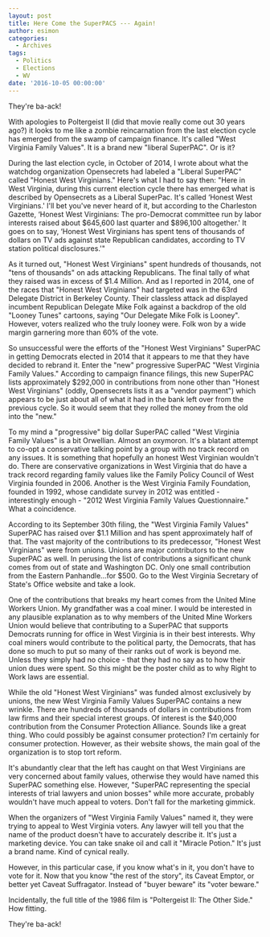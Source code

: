 ```yaml
---
layout: post
title: Here Come the SuperPACS --- Again!
author: esimon
categories:
  - Archives
tags:
  - Politics
  - Elections
  - WV
date: '2016-10-05 00:00:00'
---
```

They're ba-ack!

With apologies to Poltergeist II (did that movie really come out 30 years ago?) it looks to me like a zombie reincarnation from the last election cycle has emerged from the swamp of campaign finance. It's called "West Virginia Family Values". It is a brand new "liberal SuperPAC". Or is it?
<!--more-->
During the last election cycle, in October of 2014, I wrote about what the watchdog organization Opensecrets had labeled a "Liberal SuperPAC" called "Honest West Virginians." Here's what I had to say then: "Here in West Virginia, during this current election cycle there has emerged what is described by Opensecrets as a Liberal SuperPac. It's called ‘Honest West Virginians.' I'll bet you've never heard of it, but according to the Charleston Gazette, ‘Honest West Virginians: The pro-Democrat committee run by labor interests raised about $645,600 last quarter and $896,100 altogether.' It goes on to say, ‘Honest West Virginians has spent tens of thousands of dollars on TV ads against state Republican candidates, according to TV station political disclosures.'"

As it turned out, "Honest West Virginians" spent hundreds of thousands, not "tens of thousands" on ads attacking Republicans. The final tally of what they raised was in excess of $1.4 Million. And as I reported in 2014, one of the races that "Honest West Virginians" had targeted was in the 63rd Delegate District in Berkeley County. Their classless attack ad displayed incumbent Republican Delegate Mike Folk against a backdrop of the old "Looney Tunes" cartoons, saying "Our Delegate Mike Folk is Looney". However, voters realized who the truly looney were. Folk won by a wide margin garnering more than 60% of the vote.

So unsuccessful were the efforts of the "Honest West Virginians" SuperPAC in getting Democrats elected in 2014 that it appears to me that they have decided to rebrand it. Enter the "new" progressive SuperPAC "West Virginia Family Values." According to campaign finance filings, this new SuperPAC lists approximately $292,000 in contributions from none other than "Honest West Virginians" (oddly, Opensecrets lists it as a "vendor payment") which appears to be just about all of what it had in the bank left over from the previous cycle. So it would seem that they rolled the money from the old into the "new." 

To my mind a "progressive" big dollar SuperPAC called "West Virginia Family Values" is a bit Orwellian. Almost an oxymoron. It's a blatant attempt to co-opt a conservative talking point by a group with no track record on any issues. It is something that hopefully an honest West Virginian wouldn't do. There are conservative organizations in West Virginia that do have a track record regarding family values like the Family Policy Council of West Virginia founded in 2006. Another is the West Virginia Family Foundation, founded in 1992, whose candidate survey in 2012 was entitled - interestingly enough - "2012 West Virginia Family Values Questionnaire." What a coincidence. 

According to its September 30th filing, the "West Virginia Family Values" SuperPAC has raised over $1.1 Million and has spent approximately half of that. The vast majority of the contributions to its predecessor, "Honest West Virginians" were from unions. Unions are major contributors to the new SuperPAC as well. In perusing the list of contributions a significant chunk comes from out of state and Washington DC. Only one small contribution from the Eastern Panhandle…for $500. Go to the West Virginia Secretary of State's Office website and take a look.

One of the contributions that breaks my heart comes from the United Mine Workers Union. My grandfather was a coal miner. I would be interested in any plausible explanation as to why members of the United Mine Workers Union would believe that contributing to a SuperPAC that supports Democrats running for office in West Virginia is in their best interests. Why coal miners would contribute to the political party, the Democrats, that has done so much to put so many of their ranks out of work is beyond me. Unless they simply had no choice - that they had no say as to how their union dues were spent. So this might be the poster child as to why Right to Work laws are essential. 

While the old "Honest West Virginians" was funded almost exclusively by unions, the new West Virginia Family Values SuperPAC contains a new wrinkle. There are hundreds of thousands of dollars in contributions from law firms and their special interest groups. Of interest is the $40,000 contribution from the Consumer Protection Alliance. Sounds like a great thing. Who could possibly be against consumer protection? I'm certainly for consumer protection. However, as their website shows, the main goal of the organization is to stop tort reform. 

It's abundantly clear that the left has caught on that West Virginians are very concerned about family values, otherwise they would have named this SuperPAC something else. However, "SuperPAC representing the special interests of trial lawyers and union bosses" while more accurate, probably wouldn't have much appeal to voters. Don't fall for the marketing gimmick. 

When the organizers of "West Virginia Family Values" named it, they were trying to appeal to West Virginia voters. Any lawyer will tell you that the name of the product doesn't have to accurately describe it. It's just a marketing device. You can take snake oil and call it "Miracle Potion." It's just a brand name. Kind of cynical really. 

However, in this particular case, if you know what's in it, you don't have to vote for it. Now that you know "the rest of the story", its Caveat Emptor, or better yet Caveat Suffragator. Instead of "buyer beware" its "voter beware."

Incidentally, the full title of the 1986 film is "Poltergeist II: The Other Side." How fitting. 

They're ba-ack!

